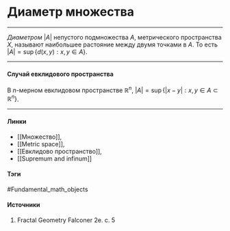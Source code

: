 # Диаметр множества
***
*Диаметром* $|A|$ непустого подмножества $A$, метрического пространства $X$, называют наибольшее растояние между двумя точками в $A$. То есть $|A|=\sup\{d(x,y):x,y\in A\}$.
***
#### Случай евклидового пространства
В $n$-мерном евклидовом пространстве $\mathbb{R}^{n}$, $|A|=\sup\{|x-y|:x,y\in A\subset\mathbb{R}^{n}\}$.
***
#### Линки
- [[Множество]],
- [[Metric space]],
- [[Евклидово пространство]],
- [[Supremum and infinum]]
#### Тэги
 #Fundamental_math_objects 
#### Источники
 1. Fractal Geometry Falconer 2e. с. 5